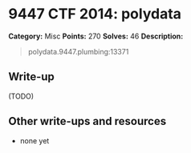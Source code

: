 # 9447 CTF 2014: polydata

**Category:** Misc
**Points:** 270
**Solves:** 46
**Description:**

> polydata.9447.plumbing:13371

## Write-up

(TODO)

## Other write-ups and resources

* none yet
